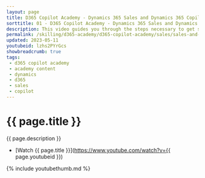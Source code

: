 ```yaml
---
layout: page
title: D365 Copilot Academy - Dynamics 365 Sales and Dynamics 365 Copilot
sorttitle: 01 - D365 Copilot Academy - Dynamics 365 Sales and Dynamics 365 Copilot
description: This video guides you through the steps necessary to get started quickly in creating and boosting a chatbot with expanded natural language capabilities with D365 Sales and D365 Copilot. Copilot in Microsoft Dynamics 365 Sales and Viva Sales helps sellers dramatically reduce the time they spend on basic tasks. AI helps write email responses to customers and can create an email summary of a Teams meeting in Outlook. The meeting summary pulls in details from the seller’s CRM such as product and pricing information, as well as insights from the recorded Teams call.
permalink: /skilling/d365-academy/d365-copilot-academy/sales/sales-and-copilot
updated: 2023-05-11
youtubeid: lzhs2PYrGcs
showbreadcrumb: true
tags: 
 - d365 copilot academy
 - academy content
 - dynamics
 - d365
 - sales
 - copilot
---
```


# {{ page.title }}

{{ page.description }}

* [Watch {{ page.title }}](https://www.youtube.com/watch?v={{ page.youtubeid }})

{% include youtubethumb.md %}